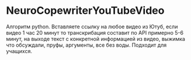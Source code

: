 # NeuroCopewriterYouTubeVideo
Алгоритм python. Вставляете ссылку на любое видео из Ютуб, если видео 1 час 20 минут то транскрибация составит по  API примерно 5-6 минут, на выходе текст с конкретной информацией из видео, выжимка что обсуждали, пруфы, аргументы, все без воды. Подходит для учащихся. 
